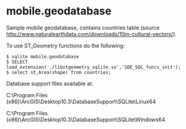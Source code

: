 # mobile.geodatabase

Sample mobile geodatabase, contains countries table (source http://www.naturalearthdata.com/downloads/10m-cultural-vectors/).

To use ST_Geometry functions do the following:

```
$ sqlite mobile.geodatabase
$ SELECT load_extension('./libstgeometry_sqlite.so','SDE_SQL_funcs_init');
$ select st_Area(shape) from countries;
```

Database support files available at: 

C:\Program Files (x86)\ArcGIS\Desktop10.3\DatabaseSupport\SQLite\Linux64

C:\Program Files (x86)\ArcGIS\Desktop10.3\DatabaseSupport\SQLite\Windows64
